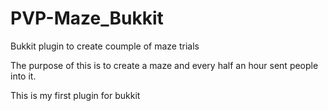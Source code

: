 # PVP-Maze_Bukkit
Bukkit plugin to create coumple of maze trials

The purpose of this is to create a maze and every half an hour sent people into it.

This is my first plugin for bukkit
